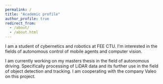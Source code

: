 ```yaml
---
permalink: /
title: "Academic profile"
author_profile: true
redirect_from: 
  - /about/
  - /about.html
---
```

I am a student of cybernetics and robotics at FEE CTU. I'm interested in the fields of autonomous control of mobile agents and computer vision.

I am currently working on my masters thesis in the field of autonomous driving. Specifically processing of LiDAR data and its further use in the field of object detection and tracking. I am cooperating with the company Valeo on this project.
